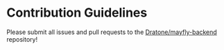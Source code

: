 # Contribution Guidelines

Please submit all issues and pull requests to the [Dratone/mayfly-backend](http://github.com/Dratone/mayfly-backend) repository!
